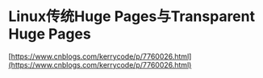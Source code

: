 # Linux传统Huge Pages与Transparent Huge Pages #

[https://www.cnblogs.com/kerrycode/p/7760026.html](https://www.cnblogs.com/kerrycode/p/7760026.html)